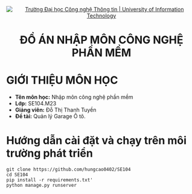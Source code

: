 <!-- Banner -->
<p align="center">
  <a href="https://www.uit.edu.vn/" title="Trường Đại học Công nghệ Thông tin" style="border: none;">
    <img src="https://i.imgur.com/WmMnSRt.png" alt="Trường Đại học Công nghệ Thông tin | University of Information Technology">
  </a>
</p>

<h1 align="center"><b>ĐỒ ÁN NHẬP MÔN CÔNG NGHỆ PHẦN MỀM</b></h1>

# GIỚI THIỆU MÔN HỌC

* **Tên môn học:** Nhập môn công nghệ phần mềm
* **Lớp:**  SE104.M23
* **Giảng viên:** Đỗ Thị Thanh Tuyền
* **Đề tài:** Quản lý Garage Ô tô.

# Hướng dẫn cài đặt và chạy trên môi trường phát triển
```
git clone https://github.com/hungcao0402/SE104
cd SE104
pip install -r requirements.txt'
python manage.py runserver
```


